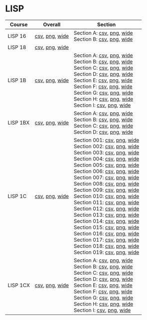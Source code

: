 # LISP

| Course | Overall | Section |
| ------ | ------- | ------- |
| LISP 16 | [csv](https://github.com/UCSD-Historical-Enrollment-Data/2023Winter/blob/main/overall/LISP%2016.csv), [png](https://raw.githubusercontent.com/UCSD-Historical-Enrollment-Data/2023Winter/main/plot_overall/LISP%2016.png), [wide](https://raw.githubusercontent.com/UCSD-Historical-Enrollment-Data/2023Winter/main/plot_overall_wide/LISP%2016.png) | Section A: [csv](https://github.com/UCSD-Historical-Enrollment-Data/2023Winter/blob/main/section/LISP%2016_A.csv), [png](https://raw.githubusercontent.com/UCSD-Historical-Enrollment-Data/2023Winter/main/plot_section/LISP%2016_A.png), [wide](https://raw.githubusercontent.com/UCSD-Historical-Enrollment-Data/2023Winter/main/plot_section_wide/LISP%2016_A.png)<br>Section B: [csv](https://github.com/UCSD-Historical-Enrollment-Data/2023Winter/blob/main/section/LISP%2016_B.csv), [png](https://raw.githubusercontent.com/UCSD-Historical-Enrollment-Data/2023Winter/main/plot_section/LISP%2016_B.png), [wide](https://raw.githubusercontent.com/UCSD-Historical-Enrollment-Data/2023Winter/main/plot_section_wide/LISP%2016_B.png) |
| LISP 18 | [csv](https://github.com/UCSD-Historical-Enrollment-Data/2023Winter/blob/main/overall/LISP%2018.csv), [png](https://raw.githubusercontent.com/UCSD-Historical-Enrollment-Data/2023Winter/main/plot_overall/LISP%2018.png), [wide](https://raw.githubusercontent.com/UCSD-Historical-Enrollment-Data/2023Winter/main/plot_overall_wide/LISP%2018.png) |  |
| LISP 1B | [csv](https://github.com/UCSD-Historical-Enrollment-Data/2023Winter/blob/main/overall/LISP%201B.csv), [png](https://raw.githubusercontent.com/UCSD-Historical-Enrollment-Data/2023Winter/main/plot_overall/LISP%201B.png), [wide](https://raw.githubusercontent.com/UCSD-Historical-Enrollment-Data/2023Winter/main/plot_overall_wide/LISP%201B.png) | Section A: [csv](https://github.com/UCSD-Historical-Enrollment-Data/2023Winter/blob/main/section/LISP%201B_A.csv), [png](https://raw.githubusercontent.com/UCSD-Historical-Enrollment-Data/2023Winter/main/plot_section/LISP%201B_A.png), [wide](https://raw.githubusercontent.com/UCSD-Historical-Enrollment-Data/2023Winter/main/plot_section_wide/LISP%201B_A.png)<br>Section B: [csv](https://github.com/UCSD-Historical-Enrollment-Data/2023Winter/blob/main/section/LISP%201B_B.csv), [png](https://raw.githubusercontent.com/UCSD-Historical-Enrollment-Data/2023Winter/main/plot_section/LISP%201B_B.png), [wide](https://raw.githubusercontent.com/UCSD-Historical-Enrollment-Data/2023Winter/main/plot_section_wide/LISP%201B_B.png)<br>Section C: [csv](https://github.com/UCSD-Historical-Enrollment-Data/2023Winter/blob/main/section/LISP%201B_C.csv), [png](https://raw.githubusercontent.com/UCSD-Historical-Enrollment-Data/2023Winter/main/plot_section/LISP%201B_C.png), [wide](https://raw.githubusercontent.com/UCSD-Historical-Enrollment-Data/2023Winter/main/plot_section_wide/LISP%201B_C.png)<br>Section D: [csv](https://github.com/UCSD-Historical-Enrollment-Data/2023Winter/blob/main/section/LISP%201B_D.csv), [png](https://raw.githubusercontent.com/UCSD-Historical-Enrollment-Data/2023Winter/main/plot_section/LISP%201B_D.png), [wide](https://raw.githubusercontent.com/UCSD-Historical-Enrollment-Data/2023Winter/main/plot_section_wide/LISP%201B_D.png)<br>Section E: [csv](https://github.com/UCSD-Historical-Enrollment-Data/2023Winter/blob/main/section/LISP%201B_E.csv), [png](https://raw.githubusercontent.com/UCSD-Historical-Enrollment-Data/2023Winter/main/plot_section/LISP%201B_E.png), [wide](https://raw.githubusercontent.com/UCSD-Historical-Enrollment-Data/2023Winter/main/plot_section_wide/LISP%201B_E.png)<br>Section F: [csv](https://github.com/UCSD-Historical-Enrollment-Data/2023Winter/blob/main/section/LISP%201B_F.csv), [png](https://raw.githubusercontent.com/UCSD-Historical-Enrollment-Data/2023Winter/main/plot_section/LISP%201B_F.png), [wide](https://raw.githubusercontent.com/UCSD-Historical-Enrollment-Data/2023Winter/main/plot_section_wide/LISP%201B_F.png)<br>Section G: [csv](https://github.com/UCSD-Historical-Enrollment-Data/2023Winter/blob/main/section/LISP%201B_G.csv), [png](https://raw.githubusercontent.com/UCSD-Historical-Enrollment-Data/2023Winter/main/plot_section/LISP%201B_G.png), [wide](https://raw.githubusercontent.com/UCSD-Historical-Enrollment-Data/2023Winter/main/plot_section_wide/LISP%201B_G.png)<br>Section H: [csv](https://github.com/UCSD-Historical-Enrollment-Data/2023Winter/blob/main/section/LISP%201B_H.csv), [png](https://raw.githubusercontent.com/UCSD-Historical-Enrollment-Data/2023Winter/main/plot_section/LISP%201B_H.png), [wide](https://raw.githubusercontent.com/UCSD-Historical-Enrollment-Data/2023Winter/main/plot_section_wide/LISP%201B_H.png)<br>Section I: [csv](https://github.com/UCSD-Historical-Enrollment-Data/2023Winter/blob/main/section/LISP%201B_I.csv), [png](https://raw.githubusercontent.com/UCSD-Historical-Enrollment-Data/2023Winter/main/plot_section/LISP%201B_I.png), [wide](https://raw.githubusercontent.com/UCSD-Historical-Enrollment-Data/2023Winter/main/plot_section_wide/LISP%201B_I.png) |
| LISP 1BX | [csv](https://github.com/UCSD-Historical-Enrollment-Data/2023Winter/blob/main/overall/LISP%201BX.csv), [png](https://raw.githubusercontent.com/UCSD-Historical-Enrollment-Data/2023Winter/main/plot_overall/LISP%201BX.png), [wide](https://raw.githubusercontent.com/UCSD-Historical-Enrollment-Data/2023Winter/main/plot_overall_wide/LISP%201BX.png) | Section A: [csv](https://github.com/UCSD-Historical-Enrollment-Data/2023Winter/blob/main/section/LISP%201BX_A.csv), [png](https://raw.githubusercontent.com/UCSD-Historical-Enrollment-Data/2023Winter/main/plot_section/LISP%201BX_A.png), [wide](https://raw.githubusercontent.com/UCSD-Historical-Enrollment-Data/2023Winter/main/plot_section_wide/LISP%201BX_A.png)<br>Section B: [csv](https://github.com/UCSD-Historical-Enrollment-Data/2023Winter/blob/main/section/LISP%201BX_B.csv), [png](https://raw.githubusercontent.com/UCSD-Historical-Enrollment-Data/2023Winter/main/plot_section/LISP%201BX_B.png), [wide](https://raw.githubusercontent.com/UCSD-Historical-Enrollment-Data/2023Winter/main/plot_section_wide/LISP%201BX_B.png)<br>Section C: [csv](https://github.com/UCSD-Historical-Enrollment-Data/2023Winter/blob/main/section/LISP%201BX_C.csv), [png](https://raw.githubusercontent.com/UCSD-Historical-Enrollment-Data/2023Winter/main/plot_section/LISP%201BX_C.png), [wide](https://raw.githubusercontent.com/UCSD-Historical-Enrollment-Data/2023Winter/main/plot_section_wide/LISP%201BX_C.png)<br>Section D: [csv](https://github.com/UCSD-Historical-Enrollment-Data/2023Winter/blob/main/section/LISP%201BX_D.csv), [png](https://raw.githubusercontent.com/UCSD-Historical-Enrollment-Data/2023Winter/main/plot_section/LISP%201BX_D.png), [wide](https://raw.githubusercontent.com/UCSD-Historical-Enrollment-Data/2023Winter/main/plot_section_wide/LISP%201BX_D.png) |
| LISP 1C | [csv](https://github.com/UCSD-Historical-Enrollment-Data/2023Winter/blob/main/overall/LISP%201C.csv), [png](https://raw.githubusercontent.com/UCSD-Historical-Enrollment-Data/2023Winter/main/plot_overall/LISP%201C.png), [wide](https://raw.githubusercontent.com/UCSD-Historical-Enrollment-Data/2023Winter/main/plot_overall_wide/LISP%201C.png) | Section 001: [csv](https://github.com/UCSD-Historical-Enrollment-Data/2023Winter/blob/main/section/LISP%201C_001.csv), [png](https://raw.githubusercontent.com/UCSD-Historical-Enrollment-Data/2023Winter/main/plot_section/LISP%201C_001.png), [wide](https://raw.githubusercontent.com/UCSD-Historical-Enrollment-Data/2023Winter/main/plot_section_wide/LISP%201C_001.png)<br>Section 002: [csv](https://github.com/UCSD-Historical-Enrollment-Data/2023Winter/blob/main/section/LISP%201C_002.csv), [png](https://raw.githubusercontent.com/UCSD-Historical-Enrollment-Data/2023Winter/main/plot_section/LISP%201C_002.png), [wide](https://raw.githubusercontent.com/UCSD-Historical-Enrollment-Data/2023Winter/main/plot_section_wide/LISP%201C_002.png)<br>Section 003: [csv](https://github.com/UCSD-Historical-Enrollment-Data/2023Winter/blob/main/section/LISP%201C_003.csv), [png](https://raw.githubusercontent.com/UCSD-Historical-Enrollment-Data/2023Winter/main/plot_section/LISP%201C_003.png), [wide](https://raw.githubusercontent.com/UCSD-Historical-Enrollment-Data/2023Winter/main/plot_section_wide/LISP%201C_003.png)<br>Section 004: [csv](https://github.com/UCSD-Historical-Enrollment-Data/2023Winter/blob/main/section/LISP%201C_004.csv), [png](https://raw.githubusercontent.com/UCSD-Historical-Enrollment-Data/2023Winter/main/plot_section/LISP%201C_004.png), [wide](https://raw.githubusercontent.com/UCSD-Historical-Enrollment-Data/2023Winter/main/plot_section_wide/LISP%201C_004.png)<br>Section 005: [csv](https://github.com/UCSD-Historical-Enrollment-Data/2023Winter/blob/main/section/LISP%201C_005.csv), [png](https://raw.githubusercontent.com/UCSD-Historical-Enrollment-Data/2023Winter/main/plot_section/LISP%201C_005.png), [wide](https://raw.githubusercontent.com/UCSD-Historical-Enrollment-Data/2023Winter/main/plot_section_wide/LISP%201C_005.png)<br>Section 006: [csv](https://github.com/UCSD-Historical-Enrollment-Data/2023Winter/blob/main/section/LISP%201C_006.csv), [png](https://raw.githubusercontent.com/UCSD-Historical-Enrollment-Data/2023Winter/main/plot_section/LISP%201C_006.png), [wide](https://raw.githubusercontent.com/UCSD-Historical-Enrollment-Data/2023Winter/main/plot_section_wide/LISP%201C_006.png)<br>Section 007: [csv](https://github.com/UCSD-Historical-Enrollment-Data/2023Winter/blob/main/section/LISP%201C_007.csv), [png](https://raw.githubusercontent.com/UCSD-Historical-Enrollment-Data/2023Winter/main/plot_section/LISP%201C_007.png), [wide](https://raw.githubusercontent.com/UCSD-Historical-Enrollment-Data/2023Winter/main/plot_section_wide/LISP%201C_007.png)<br>Section 008: [csv](https://github.com/UCSD-Historical-Enrollment-Data/2023Winter/blob/main/section/LISP%201C_008.csv), [png](https://raw.githubusercontent.com/UCSD-Historical-Enrollment-Data/2023Winter/main/plot_section/LISP%201C_008.png), [wide](https://raw.githubusercontent.com/UCSD-Historical-Enrollment-Data/2023Winter/main/plot_section_wide/LISP%201C_008.png)<br>Section 009: [csv](https://github.com/UCSD-Historical-Enrollment-Data/2023Winter/blob/main/section/LISP%201C_009.csv), [png](https://raw.githubusercontent.com/UCSD-Historical-Enrollment-Data/2023Winter/main/plot_section/LISP%201C_009.png), [wide](https://raw.githubusercontent.com/UCSD-Historical-Enrollment-Data/2023Winter/main/plot_section_wide/LISP%201C_009.png)<br>Section 010: [csv](https://github.com/UCSD-Historical-Enrollment-Data/2023Winter/blob/main/section/LISP%201C_010.csv), [png](https://raw.githubusercontent.com/UCSD-Historical-Enrollment-Data/2023Winter/main/plot_section/LISP%201C_010.png), [wide](https://raw.githubusercontent.com/UCSD-Historical-Enrollment-Data/2023Winter/main/plot_section_wide/LISP%201C_010.png)<br>Section 011: [csv](https://github.com/UCSD-Historical-Enrollment-Data/2023Winter/blob/main/section/LISP%201C_011.csv), [png](https://raw.githubusercontent.com/UCSD-Historical-Enrollment-Data/2023Winter/main/plot_section/LISP%201C_011.png), [wide](https://raw.githubusercontent.com/UCSD-Historical-Enrollment-Data/2023Winter/main/plot_section_wide/LISP%201C_011.png)<br>Section 012: [csv](https://github.com/UCSD-Historical-Enrollment-Data/2023Winter/blob/main/section/LISP%201C_012.csv), [png](https://raw.githubusercontent.com/UCSD-Historical-Enrollment-Data/2023Winter/main/plot_section/LISP%201C_012.png), [wide](https://raw.githubusercontent.com/UCSD-Historical-Enrollment-Data/2023Winter/main/plot_section_wide/LISP%201C_012.png)<br>Section 013: [csv](https://github.com/UCSD-Historical-Enrollment-Data/2023Winter/blob/main/section/LISP%201C_013.csv), [png](https://raw.githubusercontent.com/UCSD-Historical-Enrollment-Data/2023Winter/main/plot_section/LISP%201C_013.png), [wide](https://raw.githubusercontent.com/UCSD-Historical-Enrollment-Data/2023Winter/main/plot_section_wide/LISP%201C_013.png)<br>Section 014: [csv](https://github.com/UCSD-Historical-Enrollment-Data/2023Winter/blob/main/section/LISP%201C_014.csv), [png](https://raw.githubusercontent.com/UCSD-Historical-Enrollment-Data/2023Winter/main/plot_section/LISP%201C_014.png), [wide](https://raw.githubusercontent.com/UCSD-Historical-Enrollment-Data/2023Winter/main/plot_section_wide/LISP%201C_014.png)<br>Section 015: [csv](https://github.com/UCSD-Historical-Enrollment-Data/2023Winter/blob/main/section/LISP%201C_015.csv), [png](https://raw.githubusercontent.com/UCSD-Historical-Enrollment-Data/2023Winter/main/plot_section/LISP%201C_015.png), [wide](https://raw.githubusercontent.com/UCSD-Historical-Enrollment-Data/2023Winter/main/plot_section_wide/LISP%201C_015.png)<br>Section 016: [csv](https://github.com/UCSD-Historical-Enrollment-Data/2023Winter/blob/main/section/LISP%201C_016.csv), [png](https://raw.githubusercontent.com/UCSD-Historical-Enrollment-Data/2023Winter/main/plot_section/LISP%201C_016.png), [wide](https://raw.githubusercontent.com/UCSD-Historical-Enrollment-Data/2023Winter/main/plot_section_wide/LISP%201C_016.png)<br>Section 017: [csv](https://github.com/UCSD-Historical-Enrollment-Data/2023Winter/blob/main/section/LISP%201C_017.csv), [png](https://raw.githubusercontent.com/UCSD-Historical-Enrollment-Data/2023Winter/main/plot_section/LISP%201C_017.png), [wide](https://raw.githubusercontent.com/UCSD-Historical-Enrollment-Data/2023Winter/main/plot_section_wide/LISP%201C_017.png)<br>Section 018: [csv](https://github.com/UCSD-Historical-Enrollment-Data/2023Winter/blob/main/section/LISP%201C_018.csv), [png](https://raw.githubusercontent.com/UCSD-Historical-Enrollment-Data/2023Winter/main/plot_section/LISP%201C_018.png), [wide](https://raw.githubusercontent.com/UCSD-Historical-Enrollment-Data/2023Winter/main/plot_section_wide/LISP%201C_018.png)<br>Section 019: [csv](https://github.com/UCSD-Historical-Enrollment-Data/2023Winter/blob/main/section/LISP%201C_019.csv), [png](https://raw.githubusercontent.com/UCSD-Historical-Enrollment-Data/2023Winter/main/plot_section/LISP%201C_019.png), [wide](https://raw.githubusercontent.com/UCSD-Historical-Enrollment-Data/2023Winter/main/plot_section_wide/LISP%201C_019.png) |
| LISP 1CX | [csv](https://github.com/UCSD-Historical-Enrollment-Data/2023Winter/blob/main/overall/LISP%201CX.csv), [png](https://raw.githubusercontent.com/UCSD-Historical-Enrollment-Data/2023Winter/main/plot_overall/LISP%201CX.png), [wide](https://raw.githubusercontent.com/UCSD-Historical-Enrollment-Data/2023Winter/main/plot_overall_wide/LISP%201CX.png) | Section A: [csv](https://github.com/UCSD-Historical-Enrollment-Data/2023Winter/blob/main/section/LISP%201CX_A.csv), [png](https://raw.githubusercontent.com/UCSD-Historical-Enrollment-Data/2023Winter/main/plot_section/LISP%201CX_A.png), [wide](https://raw.githubusercontent.com/UCSD-Historical-Enrollment-Data/2023Winter/main/plot_section_wide/LISP%201CX_A.png)<br>Section B: [csv](https://github.com/UCSD-Historical-Enrollment-Data/2023Winter/blob/main/section/LISP%201CX_B.csv), [png](https://raw.githubusercontent.com/UCSD-Historical-Enrollment-Data/2023Winter/main/plot_section/LISP%201CX_B.png), [wide](https://raw.githubusercontent.com/UCSD-Historical-Enrollment-Data/2023Winter/main/plot_section_wide/LISP%201CX_B.png)<br>Section C: [csv](https://github.com/UCSD-Historical-Enrollment-Data/2023Winter/blob/main/section/LISP%201CX_C.csv), [png](https://raw.githubusercontent.com/UCSD-Historical-Enrollment-Data/2023Winter/main/plot_section/LISP%201CX_C.png), [wide](https://raw.githubusercontent.com/UCSD-Historical-Enrollment-Data/2023Winter/main/plot_section_wide/LISP%201CX_C.png)<br>Section D: [csv](https://github.com/UCSD-Historical-Enrollment-Data/2023Winter/blob/main/section/LISP%201CX_D.csv), [png](https://raw.githubusercontent.com/UCSD-Historical-Enrollment-Data/2023Winter/main/plot_section/LISP%201CX_D.png), [wide](https://raw.githubusercontent.com/UCSD-Historical-Enrollment-Data/2023Winter/main/plot_section_wide/LISP%201CX_D.png)<br>Section E: [csv](https://github.com/UCSD-Historical-Enrollment-Data/2023Winter/blob/main/section/LISP%201CX_E.csv), [png](https://raw.githubusercontent.com/UCSD-Historical-Enrollment-Data/2023Winter/main/plot_section/LISP%201CX_E.png), [wide](https://raw.githubusercontent.com/UCSD-Historical-Enrollment-Data/2023Winter/main/plot_section_wide/LISP%201CX_E.png)<br>Section F: [csv](https://github.com/UCSD-Historical-Enrollment-Data/2023Winter/blob/main/section/LISP%201CX_F.csv), [png](https://raw.githubusercontent.com/UCSD-Historical-Enrollment-Data/2023Winter/main/plot_section/LISP%201CX_F.png), [wide](https://raw.githubusercontent.com/UCSD-Historical-Enrollment-Data/2023Winter/main/plot_section_wide/LISP%201CX_F.png)<br>Section G: [csv](https://github.com/UCSD-Historical-Enrollment-Data/2023Winter/blob/main/section/LISP%201CX_G.csv), [png](https://raw.githubusercontent.com/UCSD-Historical-Enrollment-Data/2023Winter/main/plot_section/LISP%201CX_G.png), [wide](https://raw.githubusercontent.com/UCSD-Historical-Enrollment-Data/2023Winter/main/plot_section_wide/LISP%201CX_G.png)<br>Section H: [csv](https://github.com/UCSD-Historical-Enrollment-Data/2023Winter/blob/main/section/LISP%201CX_H.csv), [png](https://raw.githubusercontent.com/UCSD-Historical-Enrollment-Data/2023Winter/main/plot_section/LISP%201CX_H.png), [wide](https://raw.githubusercontent.com/UCSD-Historical-Enrollment-Data/2023Winter/main/plot_section_wide/LISP%201CX_H.png)<br>Section I: [csv](https://github.com/UCSD-Historical-Enrollment-Data/2023Winter/blob/main/section/LISP%201CX_I.csv), [png](https://raw.githubusercontent.com/UCSD-Historical-Enrollment-Data/2023Winter/main/plot_section/LISP%201CX_I.png), [wide](https://raw.githubusercontent.com/UCSD-Historical-Enrollment-Data/2023Winter/main/plot_section_wide/LISP%201CX_I.png) |
